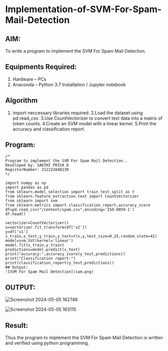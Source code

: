 # Implementation-of-SVM-For-Spam-Mail-Detection

## AIM:
To write a program to implement the SVM For Spam Mail Detection.

## Equipments Required:
1. Hardware – PCs
2. Anaconda – Python 3.7 Installation / Jupyter notebook

## Algorithm
1. import neccessary libraries required.
2.Load the dataset using pd.read_csv.
3.Use CountVectorizer to convert text data into a matrix of token counts.
4.Create an SVM model with a linear kernel.
5.Print the accuracy and classification report. 

## Program:
```
/*
Program to implement the SVM For Spam Mail Detection..
Developed by: SAKTHI PRIYA D
RegisterNumber: 212222040139
*/
```
```
import numpy as np
import pandas as pd
from sklearn.model_selection import train_test_split as t
from sklearn.feature_extraction.text import CountVectorizer
from sklearn import svm
from sklearn.metrics import classification_report,accuracy_score
df=pd.read_csv("/content/spam.csv",encoding='ISO-8859-1')
df.head()

vectorizer=CountVectorizer()
x=vectorizer.fit_transform(df['v2'])
y=df['v1']
x_train,x_test,y_train,y_test=t(x,y,test_size=0.25,random_state=42)
model=svm.SVC(kernel='linear')
model.fit(x_train,y_train)
predictions=model.predict(x_test)
print("accuracy:",accuracy_score(y_test,predictions))
print("Classification report:")
print(classification_report(y_test,predictions))
## Output:
![SVM For Spam Mail Detection](sam.png)
```

## OUTPUT:
![Screenshot 2024-05-05 162748](https://github.com/sakthipriyadhanusu/Implementation-of-SVM-For-Spam-Mail-Detection/assets/119393194/4d3b4ced-c499-4ce1-9235-0abf69a5131b)

![Screenshot 2024-05-05 163115](https://github.com/sakthipriyadhanusu/Implementation-of-SVM-For-Spam-Mail-Detection/assets/119393194/8c58831b-8168-4059-99ba-d087e449d34f)

## Result:
Thus the program to implement the SVM For Spam Mail Detection is written and verified using python programming.
